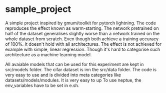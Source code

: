 # sample_project

A simple project inspired by gmum/toolkit for pytorch lightning. The code reproduces the effect known as warm-starting.
The network pretrained on half of the dataset generalises slightly worse than a network trained on the whole dataset from scratch.
Even though both achieve a training accuracy of 100%. It doesn't hold with all architectures. The effect is not achieved for example
with simple, linear regression. Though it's hard to categorise such architecture as a machine learning model.

All avaiable models that can be used for this experiment are kept in src/models folder.
The cifar dataset is inn the src/data folder. The code is very easy to use and is divided into meta categories like
datasets/models/modules. It is very easy to up
To use neptue, the env_variables have to be set in e.sh.
